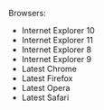 
Browsers:
- Internet Explorer 10
- Internet Explorer 11
- Internet Explorer 8
- Internet Explorer 9
- Latest Chrome
- Latest Firefox
- Latest Opera
- Latest Safari